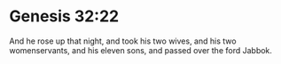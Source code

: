 # Genesis 32:22

And he rose up that night, and took his two wives, and his two womenservants, and his eleven sons, and passed over the ford Jabbok.